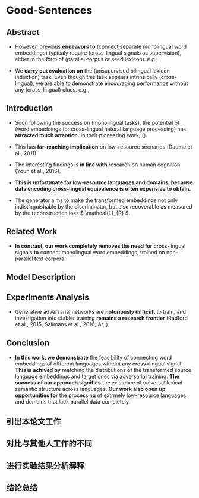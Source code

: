 # Good-Sentences

## Abstract

- However, previous **endeavors to** (connect separate monolingual word embeddings) typicaly require (cross-lingual signals as supervision), either in the form of (parallel corpus or seed lexicon).
  e.g., 
 
- We **carry out evaluation on** the (unsupervised bilingual lexicon induction) task. Even though this task appears intrinsically (cross-lingual), we are able to demonstrate encouraging performance without any (cross-lingual) clues.
  e.g., 

## Introduction

- Soon following the success on (monolingual tasks), the potential of (word embeddings for cross-lingual natural language processing) has **attracted much attention**. In their pioneering work, (). 

- This has **far-reaching implication** on low-resource scenarios (Daume et al., 2011).

- The interesting findings is **in line with** research on human cognition (Youn et al., 2016).

- **This is unfortunate for low-resource languages and domains, because data encoding cross-lingual equivalence is often expensive to obtain.**

- The generator aims to make the transformed embeddings not only indistinguishable by the discriminator, but also recoverable as measured by the reconstruction loss $ \mathcal{L}_{R} $.

## Related Work

- **In contrast, our work completely removes the need for** cross-lingual signals **to** connect monolingual word embeddings, trained on non-parallel text corpora.

## Model Description

## Experiments Analysis

- Generative adversarial networks are **notoriously difficult** to train, and investigation into stabler training **remains a research frontier** (Radford et al., 2015; Salimans et al., 2016; Ar..).

## Conclusion

- **In this work, we demonstrate** the feasibility of connecting word embeddings of different languages without any cross=lingual signal. **This is achived by** matching the distributions of the transformed source language embeddings and target ones via adversarial training. **The success of our approach signifies** the existence of universal lexical semantic structure across languages. **Our work also open up opportunities for** the processing of extrmely low-resource languages and domains that lack parallel data completely.

## 引出本论文工作

## 对比与其他人工作的不同

## 进行实验结果分析解释

## 结论总结
